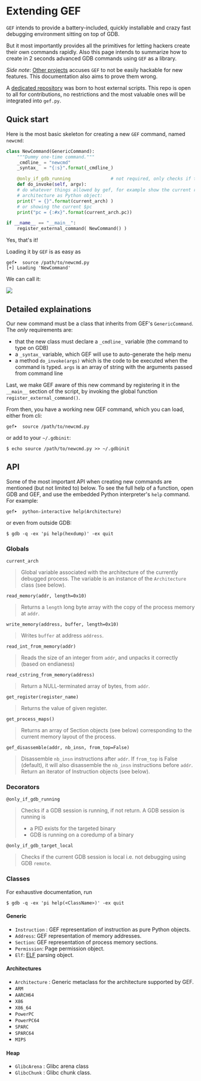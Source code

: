 # Extending GEF #

`GEF` intends to provide a battery-included, quickly installable and crazy fast
debugging environment sitting on top of GDB.

But it most importantly provides all the primitives for letting hackers create
their own commands rapidly. Also this page intends to summarize how to create in
2 seconds advanced GDB commands using `GEF` as a library.

_Side note_: [Other projects](https://github.com/pwndbg/pwndbg) accuses `GEF` to
not be easily hackable for new features. This documentation also aims to prove
them wrong.

A [dedicated repository](https://github.com/hugsy/gef-scripts) was born to host
external scripts. This repo is open to all for contributions, no 
restrictions and the most valuable ones will be integrated into `gef.py`.

## Quick start ##

Here is the most basic skeleton for creating a new `GEF` command, named `newcmd`:

```python
class NewCommand(GenericCommand):
    """Dummy one-time command."""
    _cmdline_ = "newcmd"
    _syntax_  = "{:s}".format(_cmdline_)

    @only_if_gdb_running               # not required, only checks if the debug session is started
    def do_invoke(self, argv):
    # do whatever things allowed by gef, for example show the current running
    # architecture as Python object:
    print(" = {}".format(current_arch) )
    # or showing the current $pc
    print("pc = {:#x}".format(current_arch.pc))

if __name__ == "__main__":
    register_external_command( NewCommand() )
```

Yes, that's it!

Loading it by `GEF` is as easy as
```
gef➤  source /path/to/newcmd.py
[+] Loading 'NewCommand'
```

We can call it:

![](https://camo.githubusercontent.com/d41c1c0c0267916f4749800906d201fe5d328db5/687474703a2f2f692e696d6775722e636f6d2f306734416543622e706e67)


## Detailed explainations ##

Our new command must be a class that inherits from GEF's `GenericCommand`. The
*only* requirements are:

 * that the new class must declare a `_cmdline_` variable (the command to type
   on GDB)
 * a `_syntax_` variable, which GEF will use to auto-generate the help menu
 * a method `do_invoke(args)` which is the code to be executed when the command
   is typed. `args` is an array of string with the arguments passed from command
   line

Last, we make GEF aware of this new command by registering it in the `__main__`
section of the script, by invoking the global function
`register_external_command()`.

From then, you have a working new GEF command, which you can load, either from
cli:
```
gef➤  source /path/to/newcmd.py
```
or add to your `~/.gdbinit`:
```
$ echo source /path/to/newcmd.py >> ~/.gdbinit
```

## API ##

Some of the most important API when creating new commands are mentioned (but not
limited to) below. To see the full help of a function, open GDB and GEF, and use
the embedded Python interpreter's `help` command. For example:

```
gef➤  python-interactive help(Architecture)
```

or even from outside GDB:

```
$ gdb -q -ex 'pi help(hexdump)' -ex quit
```


### Globals ###

```
current_arch
```
> Global variable associated with the architecture of the currently debugged
> process. The variable is an instance of the `Architecture` class (see below).

```
read_memory(addr, length=0x10)
```
> Returns a `length` long byte array with the copy of the process memory at
> `addr`.

```
write_memory(address, buffer, length=0x10)
```
> Writes `buffer` at address `address`.


```
read_int_from_memory(addr)
```
> Reads the size of an integer from `addr`, and unpacks it correctly (based on endianess)

```
read_cstring_from_memory(address)
```
> Return a NULL-terminated array of bytes, from `addr`.


```
get_register(register_name)
```
> Returns the value of given register.


```
get_process_maps()
```
> Returns an array of Section objects (see below) corresponding to the current
> memory layout of the process.


```
gef_disassemble(addr, nb_insn, from_top=False)
```
> Disassemble `nb_insn` instructions after `addr`. If `from_top` is False
> (default), it will also disassemble the `nb_insn` instructions before `addr`.
> Return an iterator of Instruction objects (see below).



### Decorators ###

```
@only_if_gdb_running
```
> Checks if a GDB session is running, if not return. A GDB session is running is
>
> * a PID exists for the targeted binary
> * GDB is running on a coredump of a binary


```
@only_if_gdb_target_local
```
> Checks if the current GDB session is local i.e. not debugging using GDB
> `remote`.



### Classes ###

For exhaustive documentation, run
```
$ gdb -q -ex 'pi help(<ClassName>)' -ex quit
```

#### Generic ####

 * `Instruction` : GEF representation of instruction as pure Python objects.
 * `Address`: GEF representation of memory addresses.
 * `Section`: GEF representation of process memory sections.
 * `Permission`: Page permission object.
 * `Elf`: [ELF](http://www.skyfree.org/linux/references/ELF_Format.pdf) parsing
   object.

#### Architectures ####

 * `Architecture`  : Generic metaclass for the architecture supported by GEF.
 * `ARM`
 * `AARCH64`
 * `X86`
 * `X86_64`
 * `PowerPC`
 * `PowerPC64`
 * `SPARC`
 * `SPARC64`
 * `MIPS`


#### Heap ####

 * `GlibcArena` : Glibc arena class
 * `GlibcChunk` : Glibc chunk class.
